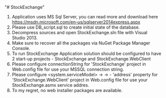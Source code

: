 "# StockExchange" 


1. Application uses MS Sql Server, you can read more and download here https://msdn.microsoft.com/en-us/sqlserver2014express.aspx
2. Please use DB_script.sql to create initial state of the database.
3. Decompress sources and open StockExchange.sln file with Visual Studio 2013.
4. Make sure to recover all the packages via NuGet Package Manager Console.
5. To run StockExchange Application solution should be configured to have 2 start-up projects - StockExchange and StockExchange.WebClient
6. Please configure connectionString for 'StockExchange' project in Web.config file for use your MSSQL connection string.
7. Please configure <system.serviceModel> -> <client> -> <endpoint> - 'address' property for 'StockExchange.WebClient' project in Web.config file for use your StockExchange.asmx service addres.
8. To my regret, no web installer packages are available.

